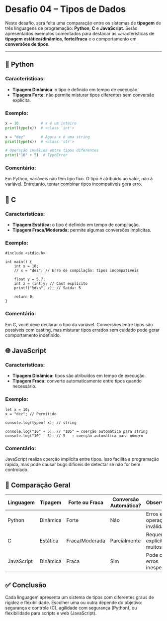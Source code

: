 # Desafio 04 – Tipos de Dados

Neste desafio, será feita uma comparação entre os sistemas de **tipagem** de três linguagens de programação: **Python**, **C** e **JavaScript**. Serão apresentados exemplos comentados para destacar as características de **tipagem estática/dinâmica**, **forte/fraca** e o comportamento em **conversões de tipos**.

---

## 🐍 Python

### Características:
- **Tipagem Dinâmica**: o tipo é definido em tempo de execução.
- **Tipagem Forte**: não permite misturar tipos diferentes sem conversão explícita.

### Exemplo:

```python
x = 10          # x é um inteiro
print(type(x))  # <class 'int'>

x = "dez"       # Agora x é uma string
print(type(x))  # <class 'str'>

# Operação inválida entre tipos diferentes
print("10" + 5)  # TypeError
```
### Comentário:
Em Python, variáveis não têm tipo fixo. O tipo é atribuído ao valor, não à variável. Entretanto, tentar combinar tipos incompatíveis gera erro.
## 🧱 C
### Características:
- **Tipagem Estática:** o tipo é definido em tempo de compilação.
- **Tipagem Fraca/Moderada:** permite algumas conversões implícitas.

### Exemplo:
```
#include <stdio.h>

int main() {
    int x = 10;
    // x = "dez"; // Erro de compilação: tipos incompatíveis

    float y = 5.7;
    int z = (int)y; // Cast explícito
    printf("%d\n", z); // Saída: 5

    return 0;
}
```

### Comentário:
Em C, você deve declarar o tipo da variável. Conversões entre tipos são possíveis com casting, mas misturar tipos errados sem cuidado pode gerar comportamento indefinido.

## 🌐 JavaScript
### Características:
- **Tipagem Dinâmica:** tipos são atribuídos em tempo de execução.
- **Tipagem Fraca:** converte automaticamente entre tipos quando necessário.

### Exemplo:
```
let x = 10;
x = "dez"; // Permitido

console.log(typeof x); // string

console.log("10" + 5); // "105" → coerção automática para string
console.log("10" - 5); // 5   → coerção automática para número
```
### Comentário:
JavaScript realiza coerção implícita entre tipos. Isso facilita a programação rápida, mas pode causar bugs difíceis de detectar se não for bem controlado.

## 📝 Comparação Geral

| Linguagem  | Tipagem  | Forte ou Fraca | Conversão Automática? | Observações                             |
| ---------- | -------- | -------------- | --------------------- | --------------------------------------- |
| Python     | Dinâmica | Forte          | Não                   | Erros em operações inválidas            |
| C          | Estática | Fraca/Moderada | Parcialmente          | Requer casts explícitos em muitos casos |
| JavaScript | Dinâmica | Fraca          | Sim                   | Pode causar erros inesperados           |

## ✅ Conclusão
Cada linguagem apresenta um sistema de tipos com diferentes graus de rigidez e flexibilidade. Escolher uma ou outra depende do objetivo: segurança e controle (C), agilidade com segurança (Python), ou flexibilidade para scripts e web (JavaScript).
